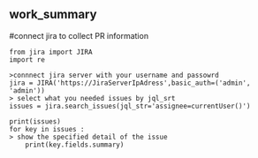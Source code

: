## work_summary

#connect jira to collect PR information 

```
from jira import JIRA
import re

>connnect jira server with your username and passowrd
jira = JIRA('https://JiraServerIpAdress',basic_auth=('admin', 'admin'))
> select what you needed issues by jql_srt
issues = jira.search_issues(jql_str='assignee=currentUser()')

print(issues)
for key in issues :
> show the specified detail of the issue
    print(key.fields.summary)
    
```

